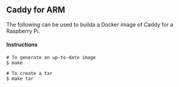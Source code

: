 Caddy for ARM
---

The following can be used to builda a Docker image of Caddy for a Raspberry Pi.

#### Instructions

```
# To generate an up-to-date image
$ make

# To create a tar
$ make tar
```

